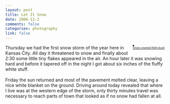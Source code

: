 ```yaml
--- 
layout: post
title: Let It Snow
date: 2006-12-2
comments: false
categories: photography
link: false
---
```

<div style="float: right; margin-left: 10px; margin-bottom: 10px;">
<a href="http://www.flickr.com/photos/zanshin/310704030/" title="photo sharing"><img src="http://static.flickr.com/101/310704030_3827ddfd16_m.jpg" alt="" style="border: solid 2px #000000;" /></a>
<br />
<span style="font-size: 0.6em; margin-top: 0px;">
<a href="http://www.flickr.com/photos/zanshin/310704030/">Snow covered Holly bush</a>
</span>
</div>
<p>
Thursday we had the first snow storm of the year here in Kansas City. All day it threatened to snow and finally about 2:30 some little tiny flakes appeared in the air. An hour later it was snowing hard and before it tapered off in the night I got about six inches of the fluffy white stuff.<br />
<br />
Friday the sun returned and most of the pavement melted clear, leaving a nice white blanket on the ground. Driving around today revealed that where I live was at the western edge of the storm, only thirty minutes travel was necessary to reach parts of town that looked as if no snow had fallen at all.
<br clear="all" /></p>

